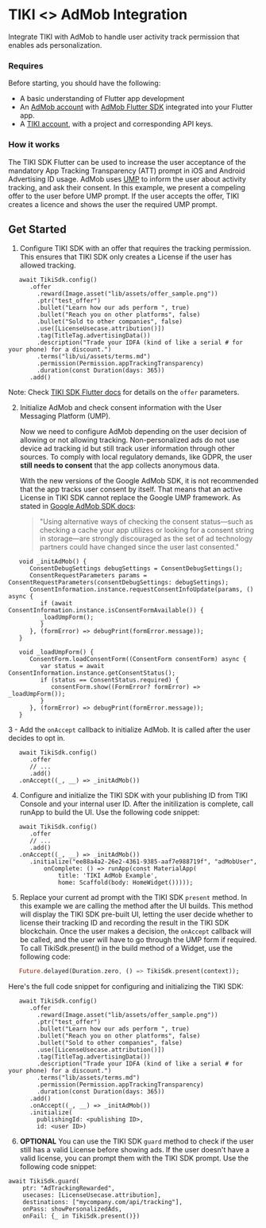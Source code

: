 # TIKI <> AdMob Integration

Integrate TIKI with AdMob to handle user activity track permission that enables ads personalization.

### Requires

Before starting, you should have the following:
- A basic understanding of Flutter app development
- An [AdMob account](https://admob.google.com/) with [AdMob Flutter SDK](https://developers.google.com/admob/flutter/quick-start) integrated into your Flutter app.
- A [TIKI account](https://console.mytiki.com), with a project and corresponding API keys.


### How it works

The TIKI SDK Flutter can be used to increase the user acceptance of the mandatory App Tracking Transparency (ATT) prompt in iOS and Android Advertising ID usage. AdMob uses [UMP](https://developers.google.com/interactive-media-ads/ump) to inform the user about activity tracking, and ask their consent.
In this example, we present a compeling offer to the user before UMP prompt. If the user accepts the offer, TIKI creates a licence and shows the user the required UMP prompt. 

## Get Started

1. Configure TIKI SDK with an offer that requires the tracking permission. This ensures that TIKI SDK only creates a License if the user has allowed tracking.

```
   await TikiSdk.config()
      .offer
        .reward(Image.asset("lib/assets/offer_sample.png"))
        .ptr("test_offer")
        .bullet("Learn how our ads perform ", true)
        .bullet("Reach you on other platforms", false)
        .bullet("Sold to other companies", false)
        .use([LicenseUsecase.attribution()])
        .tag(TitleTag.advertisingData())
        .description("Trade your IDFA (kind of like a serial # for your phone) for a discount.")
        .terms("lib/ui/assets/terms.md")
        .permission(Permission.appTrackingTransparency)
        .duration(const Duration(days: 365))
      .add()
```
   Note: Check [TIKI SDK Flutter docs](https://mytiki.com/docs/creating-an-offer) for details on the `offer` parameters.

2. Initialize AdMob and check consent information with the User Messaging Platform (UMP).

   Now we need to configure AdMob depending on the user decision of allowing or not allowing tracking. Non-personalized ads do not use device ad tracking id but still track user information through other sources. To comply with local regulatory demands, like GDPR, the user **still needs to consent** that the app collects anonymous data.

   With the new versions of the Google AdMob SDK, it is not recommended that the app tracks user consent by itself. That means that an active License in TIKI SDK cannot replace the Google UMP framework. As stated in [Google AdMob SDK docs](https://developers.google.com/admob/flutter/privacy?hl=en#display-message):
   > "Using alternative ways of checking the consent status—such as checking a cache your app utilizes or looking for a consent string in storage—are strongly discouraged as the set of ad technology partners could have changed since the user last consented."

```
   void _initAdMob() {
      ConsentDebugSettings debugSettings = ConsentDebugSettings();
      ConsentRequestParameters params = ConsentRequestParameters(consentDebugSettings: debugSettings);
      ConsentInformation.instance.requestConsentInfoUpdate(params, () async {
         if (await ConsentInformation.instance.isConsentFormAvailable()) {
         _loadUmpForm();
         }
      }, (formError) => debugPrint(formError.message));
   }
      
   void _loadUmpForm() {
      ConsentForm.loadConsentForm((ConsentForm consentForm) async {
         var status = await ConsentInformation.instance.getConsentStatus();
         if (status == ConsentStatus.required) {
            consentForm.show((FormError? formError) => _loadUmpForm());
         }
      }, (formError) => debugPrint(formError.message));
   }
```

3 - Add the `onAccept` callback to initialize AdMob. It is called after the user decides to opt in.

```
   await TikiSdk.config()
      .offer
      // ...
      .add()
   .onAccept((_, __) => _initAdMob())
```

4. Configure and initialize the TIKI SDK with your publishing ID from TIKI Console and your internal user ID. After the initilization is complete, call runApp to build the UI. Use the following code snippet:

```
   await TikiSdk.config()
      .offer
      // ...
      .add()
   .onAccept((_, __) => _initAdMob())
      .initialize("ee88a4a2-26e2-4361-9385-aaf7e988719f", "adMobUser",
          onComplete: () => runApp(const MaterialApp(
              title: 'TIKI AdMob Example',
              home: Scaffold(body: HomeWidget()))));
```

5. Replace your current ad prompt with the TIKI SDK `present` method. In this example we are calling the method after the UI builds. This method will display the TIKI SDK pre-built UI, letting the user decide whether to license their tracking ID and recording the result in the TIKI SDK blockchain. Once the user makes a decision, the `onAccept` callback will be called, and the user will have to go through the UMP form if required. To call TikiSdk.present() in the build method of a Widget, use the following code:

```dart
   Future.delayed(Duration.zero, () => TikiSdk.present(context));
```

Here's the full code snippet for configuring and initializing the TIKI SDK:

```
   await TikiSdk.config()
      .offer
        .reward(Image.asset("lib/assets/offer_sample.png"))
        .ptr("test_offer")
        .bullet("Learn how our ads perform ", true)
        .bullet("Reach you on other platforms", false)
        .bullet("Sold to other companies", false)
        .use([LicenseUsecase.attribution()])
        .tag(TitleTag.advertisingData())
        .description("Trade your IDFA (kind of like a serial # for your phone) for a discount.")
        .terms("lib/assets/terms.md")
        .permission(Permission.appTrackingTransparency)
        .duration(const Duration(days: 365))
      .add()
      .onAccept((_, __) => _initAdMob())
      .initialize(
        publishingId: <publishing ID>,
        id: <user ID>)
```

6. **OPTIONAL** You can use the TIKI SDK `guard` method to check if the user still has a valid License before showing ads. If the user doesn't have a valid license, you can prompt them with the TIKI SDK prompt. Use the following code snippet:

```
await TikiSdk.guard(
    ptr: "AdTrackingRewarded",
    usecases: [LicenseUsecase.attribution],
    destinations: ["mycompany.com/api/tracking"],
    onPass: showPersonalizedAds,
    onFail: {_ in TikiSdk.present()})
```